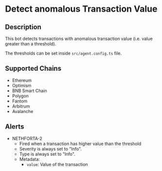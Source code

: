 # Detect anomalous Transaction Value

## Description

This bot detects transactions with anomalous transaction value (i.e. value greater than a threshold).

The thresholds can be set inside `src/agent.config.ts` file.

## Supported Chains

- Ethereum
- Optimism
- BNB Smart Chain
- Polygon
- Fantom
- Arbitrum
- Avalanche

## Alerts

- NETHFORTA-2
  - Fired when a transaction has higher value than the threshold
  - Severity is always set to "Info".
  - Type is always set to "Info".
  - Metadata:
    - `value`: Value of the transaction
